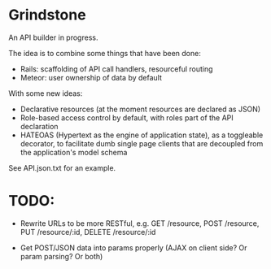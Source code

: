 Grindstone
==========

An API builder in progress.

The idea is to combine some things that have been done:

* Rails: scaffolding of API call handlers, resourceful routing
* Meteor: user ownership of data by default

With some new ideas:

* Declarative resources (at the moment resources are declared as JSON)
* Role-based access control by default, with roles part of the API declaration
* HATEOAS (Hypertext as the engine of application state), as a toggleable decorator, to facilitate dumb single page clients that are decoupled from the application's model schema

See API.json.txt for an example.

TODO:
=====

* Rewrite URLs to be more RESTful, e.g. GET /resource, POST /resource, PUT /resource/:id, DELETE /resource/:id

* Get POST/JSON data into params properly (AJAX on client side? Or param parsing? Or both)

